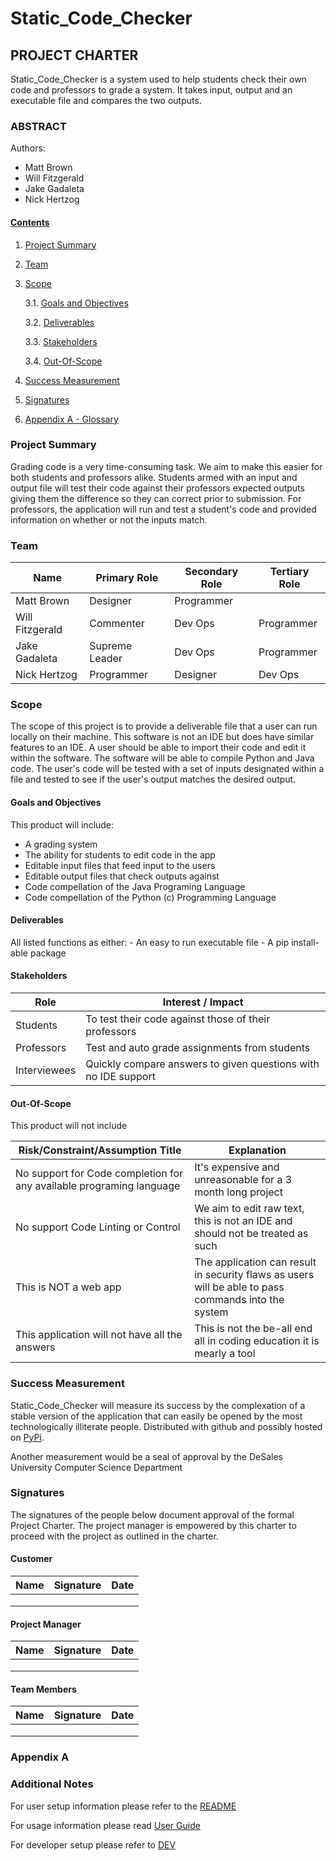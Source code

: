 # Static_Code_Checker

## PROJECT CHARTER

Static_Code_Checker is a system used to help students check their own code and professors to grade a system. It takes input, output and an executable file and compares the two outputs. 

### ABSTRACT


Authors:
- Matt Brown
- Will Fitzgerald
- Jake Gadaleta
- Nick Hertzog

#### [Contents](###Contents)

1. [Project Summary](###Project%20Summary)
2. [Team](###Team)
3. [Scope](###Scope)

    3.1. [Goals and Objectives](####Goals%20and%20Objectives)

    3.2. [Deliverables](####Deliverables)

    3.3. [Stakeholders](####Stakeholders)

    3.4. [Out-Of-Scope](####Out-Of-Scope)

4. [Success Measurement](###Success%20Measurement)
5. [Signatures](###Signatures)
6. [Appendix A - Glossary](###Appendix%20A)

### Project Summary

Grading code is a very time-consuming task. We aim to make this easier for both students and professors alike. Students armed with an input and output file will test their code against their professors expected outputs giving them the difference so they can correct prior to submission. For professors, the application will run and test a student's code and provided information on whether or not the inputs match.


### Team

| Name           | Primary Role | Secondary Role | Tertiary Role |
|----------------|--------------|----------------|---------------|
| Matt Brown     |Designer      |Programmer      |               |
| Will Fitzgerald|Commenter     |Dev Ops         |Programmer     |
| Jake Gadaleta  |Supreme Leader|Dev Ops         |Programmer     |
| Nick Hertzog   |Programmer    |Designer        |Dev Ops        |

### Scope

The scope of this project is to provide a deliverable file that a user can run locally on their machine. This software is not an IDE but does have similar features to an IDE. A user should be able to import their code and edit it within the software. The software will be able to compile Python and Java code. The user's code will be tested with a set of inputs designated within a file and tested to see if the user's output matches the desired output.

#### Goals and Objectives

This product will include:

- A grading system
- The ability for students to edit code in the app
- Editable input files that feed input to the users
- Editable output files that check outputs against 
- Code compellation of the Java Programing Language
- Code compellation of the Python (c) Programming Language



#### Deliverables

All listed functions as either:
    - An easy to run executable file
    - A pip install-able package

#### Stakeholders


| Role | Interest / Impact |
|------|--------------------|
| Students      | To test their code against those of their professors                   |
| Professors    | Test and auto grade assignments from students                          |
| Interviewees  | Quickly compare answers to given questions with no IDE support         |

#### Out-Of-Scope

This product will not include

| Risk/Constraint/Assumption Title | Explanation |
|-------------------------------------------------------|------------------------------------------------------------------------|
| No support for Code completion for any available programing language  | It's expensive and unreasonable for a 3 month long project             |
|  No support Code Linting or Control                               | We aim to edit raw text, this is not an IDE and should not be treated as such|
| This is NOT a web app                                 | The application can result in security flaws as users will be able to pass commands into the system |
| This application will not have all the answers        | This is not the be-all end all in coding education it is mearly a tool|

### Success Measurement

Static_Code_Checker will measure its success by the complexation of a stable version of the application that can easily be opened by the most technologically illiterate people. Distributed with github and possibly hosted on [PyPi](https://pypi.org/).

Another measurement would be a seal of approval by the DeSales University Computer Science Department

### Signatures

The signatures of the people below document approval of the formal Project Charter.  The project manager is empowered by this charter to proceed with the project as outlined in the charter.


#### Customer

| Name | Signature | Date |
|------|-----------|------|
|      |           |      |
|      |           |      |
|      |           |      |

#### Project Manager

| Name | Signature | Date |
|------|-----------|------|
|      |           |      |
|      |           |      |
|      |           |      |

#### Team Members

| Name | Signature | Date |
|------|-----------|------|
|      |           |      |
|      |           |      |
|      |           |      |

### Appendix A



### Additional Notes

For user setup information please refer to the [README](README.md)

For usage information please read [User Guide](USER_GUIDE.md)

For developer setup please refer to [DEV](DEV.md)
